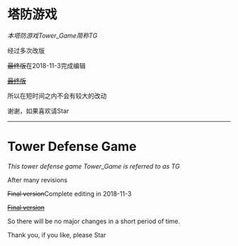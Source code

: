 # 塔防游戏

*本塔防游戏Tower_Game简称TG*

经过多次改版

~~最终版~~在2018-11-3完成编辑

[~~最终版~~](https://gdguan.github.io/TG/)

所以在短时间之内不会有较大的改动

谢谢，如果喜欢请Star

___
# Tower Defense Game

*This tower defense game Tower_Game is referred to as TG*

After many revisions

~~Final version~~Complete editing in 2018-11-3

[~~Final version~~](https://gdguan.github.io/TG/)

So there will be no major changes in a short period of time.

Thank you, if you like, please Star
